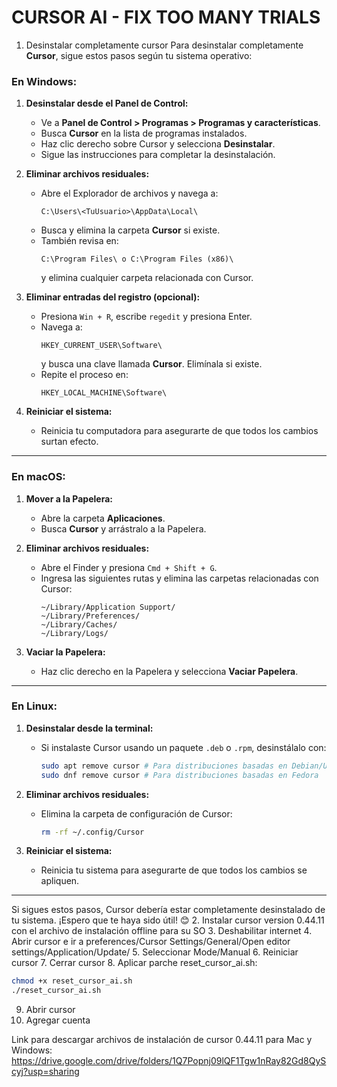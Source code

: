 # CURSOR AI - FIX TOO MANY TRIALS

1. Desinstalar completamente cursor
Para desinstalar completamente **Cursor**, sigue estos pasos según tu sistema operativo:

### **En Windows:**
1. **Desinstalar desde el Panel de Control:**
   - Ve a **Panel de Control > Programas > Programas y características**.
   - Busca **Cursor** en la lista de programas instalados.
   - Haz clic derecho sobre Cursor y selecciona **Desinstalar**.
   - Sigue las instrucciones para completar la desinstalación.

2. **Eliminar archivos residuales:**
   - Abre el Explorador de archivos y navega a:
     ```
     C:\Users\<TuUsuario>\AppData\Local\
     ```
   - Busca y elimina la carpeta **Cursor** si existe.
   - También revisa en:
     ```
     C:\Program Files\ o C:\Program Files (x86)\
     ```
     y elimina cualquier carpeta relacionada con Cursor.

3. **Eliminar entradas del registro (opcional):**
   - Presiona `Win + R`, escribe `regedit` y presiona Enter.
   - Navega a:
     ```
     HKEY_CURRENT_USER\Software\
     ```
     y busca una clave llamada **Cursor**. Elimínala si existe.
   - Repite el proceso en:
     ```
     HKEY_LOCAL_MACHINE\Software\
     ```

4. **Reiniciar el sistema:**
   - Reinicia tu computadora para asegurarte de que todos los cambios surtan efecto.

---

### **En macOS:**
1. **Mover a la Papelera:**
   - Abre la carpeta **Aplicaciones**.
   - Busca **Cursor** y arrástralo a la Papelera.

2. **Eliminar archivos residuales:**
   - Abre el Finder y presiona `Cmd + Shift + G`.
   - Ingresa las siguientes rutas y elimina las carpetas relacionadas con Cursor:
     ```
     ~/Library/Application Support/
     ~/Library/Preferences/
     ~/Library/Caches/
     ~/Library/Logs/
     ```

3. **Vaciar la Papelera:**
   - Haz clic derecho en la Papelera y selecciona **Vaciar Papelera**.

---

### **En Linux:**
1. **Desinstalar desde la terminal:**
   - Si instalaste Cursor usando un paquete `.deb` o `.rpm`, desinstálalo con:
     ```bash
     sudo apt remove cursor # Para distribuciones basadas en Debian/Ubuntu
     sudo dnf remove cursor # Para distribuciones basadas en Fedora
     ```

2. **Eliminar archivos residuales:**
   - Elimina la carpeta de configuración de Cursor:
     ```bash
     rm -rf ~/.config/Cursor
     ```

3. **Reiniciar el sistema:**
   - Reinicia tu sistema para asegurarte de que todos los cambios se apliquen.

---

Si sigues estos pasos, Cursor debería estar completamente desinstalado de tu sistema. ¡Espero que te haya sido útil! 😊
2. Instalar cursor version 0.44.11 con el archivo de instalación offline para su SO
3. Deshabilitar internet
4. Abrir cursor e ir a preferences/Cursor Settings/General/Open editor settings/Application/Update/
5. Seleccionar Mode/Manual
6. Reiniciar cursor
7. Cerrar cursor
8. Aplicar parche reset_cursor_ai.sh:
```bash
chmod +x reset_cursor_ai.sh
./reset_cursor_ai.sh
```
9. Abrir cursor
10. Agregar cuenta

Link para descargar archivos de instalación de cursor 0.44.11 para Mac y Windows: https://drive.google.com/drive/folders/1Q7Popnj09lQF1Tgw1nRay82Gd8QyScyj?usp=sharing
